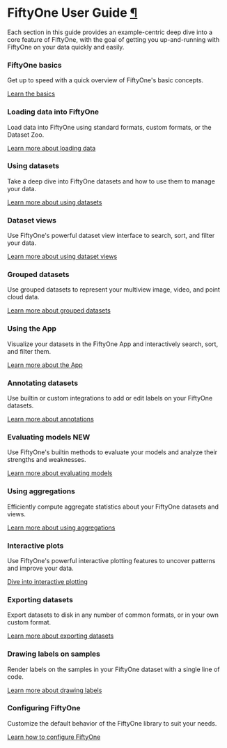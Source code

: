 # FiftyOne User Guide [¶](\#fiftyone-user-guide "Permalink to this headline")

Each section in this guide provides an example-centric deep dive into a core
feature of FiftyOne, with the goal of getting you up-and-running with FiftyOne
on your data quickly and easily.

### FiftyOne basics

Get up to speed with a quick overview of FiftyOne's basic concepts.

[Learn the basics](basics.md)

### Loading data into FiftyOne

Load data into FiftyOne using standard formats, custom formats, or the Dataset Zoo.

[Learn more about loading data](dataset_creation/index.md)

### Using datasets

Take a deep dive into FiftyOne datasets and how to use them to manage your data.

[Learn more about using datasets](using_datasets.md)

### Dataset views

Use FiftyOne's powerful dataset view interface to search, sort, and filter your data.

[Learn more about using dataset views](using_views.md)

### Grouped datasets

Use grouped datasets to represent your multiview image, video, and point cloud data.

[Learn more about grouped datasets](groups.md)

### Using the App

Visualize your datasets in the FiftyOne App and interactively search, sort, and filter them.

[Learn more about the App](app.md)

### Annotating datasets

Use builtin or custom integrations to add or edit labels on your FiftyOne datasets.

[Learn more about annotations](annotation.md)

### Evaluating models **NEW**

Use FiftyOne's builtin methods to evaluate your models and analyze their strengths and weaknesses.

[Learn more about evaluating models](evaluation.md)

### Using aggregations

Efficiently compute aggregate statistics about your FiftyOne datasets and views.

[Learn more about using aggregations](using_aggregations.md)

### Interactive plots

Use FiftyOne's powerful interactive plotting features to uncover patterns and improve your data.

[Dive into interactive plotting](plots.md)

### Exporting datasets

Export datasets to disk in any number of common formats, or in your own custom format.

[Learn more about exporting datasets](export_datasets.md)

### Drawing labels on samples

Render labels on the samples in your FiftyOne dataset with a single line of code.

[Learn more about drawing labels](draw_labels.md)

### Configuring FiftyOne

Customize the default behavior of the FiftyOne library to suit your needs.

[Learn how to configure FiftyOne](config.md)
